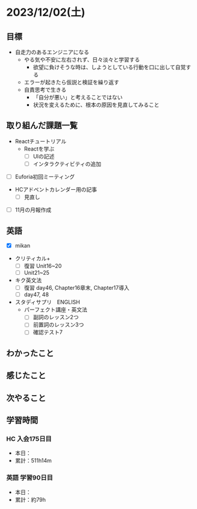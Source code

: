 # 2023/12/02(土)

## 目標

- 自走力のあるエンジニアになる
  - やる気や不安に左右されず、日々淡々と学習する
    - 欲望に負けそうな時は、しようとしている行動を口に出して自覚する
  - エラーが起きたら仮説と検証を繰り返す
  - 自責思考で生きる
    - 「自分が悪い」と考えることではない
    - 状況を変えるために、根本の原因を見直してみること

## 取り組んだ課題一覧

- Reactチュートリアル
  - Reactを学ぶ
    - [ ] UIの記述
    - [ ] インタラクティビティの追加

- [ ] Euforia初回ミーティング

- HCアドベントカレンダー用の記事
  - [ ] 見直し
- [ ] 11月の月報作成

## 英語

- [x] mikan
- クリティカル+
  - [ ] 復習 Unit16~20
  - [ ] Unit21~25

- キク英文法
  - [ ] 復習 day46, Chapter16章末, Chapter17導入
  - [ ] day47, 48

- スタディサプリ　ENGLISH
  - パーフェクト講座・英文法
    - [ ] 副詞のレッスン2つ
    - [ ] 前置詞のレッスン3つ
    - [ ] 確認テスト7

## わかったこと

## 感じたこと

## 次やること

## 学習時間

### HC 入会175日目

- 本日：
- 累計：511h14m

### 英語 学習90日目

- 本日：
- 累計：約79h
